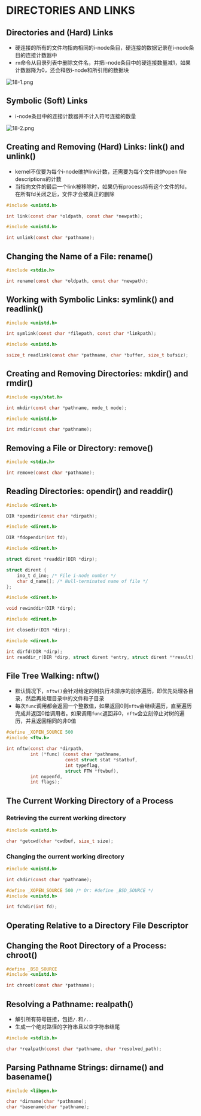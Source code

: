 # DIRECTORIES AND LINKS

## Directories and (Hard) Links
- 硬连接的所有的文件均指向相同的i-node条目，硬连接的数据记录在i-node条目的连接计数器中
- `rm`命令从目录列表中删除文件名，并把i-node条目中的硬连接数量减1，如果计数器降为0，还会释放i-node和所引用的数据块

![18-1.png](img/18-1.png)

## Symbolic (Soft) Links
- i-node条目中的连接计数器并不计入符号连接的数量

![18-2.png](img/18-2.png)

## Creating and Removing (Hard) Links: link() and unlink()
- kernel不仅要为每个i-node维护link计数，还需要为每个文件维护open file descriptions的计数
- 当指向文件的最后一个link被移除时，如果仍有process持有这个文件的fd，在所有fd关闭之后，文件才会被真正的删除

```c
#include <unistd.h>

int link(const char *oldpath, const char *newpath);
```

```c
#include <unistd.h>

int unlink(const char *pathname);
```

## Changing the Name of a File: rename()
```c
#include <stdio.h>

int rename(const char *oldpath, const char *newpath);
```

## Working with Symbolic Links: symlink() and readlink()
```c
#include <unistd.h>

int symlink(const char *filepath, const char *linkpath);
```
```c
#include <unistd.h>

ssize_t readlink(const char *pathname, char *buffer, size_t bufsiz);
```

## Creating and Removing Directories: mkdir() and rmdir()
```c
#include <sys/stat.h>

int mkdir(const char *pathname, mode_t mode);
```
```c
#include <unistd.h>

int rmdir(const char *pathname);
```

## Removing a File or Directory: remove()
```c
#include <stdio.h>

int remove(const char *pathname);
```

## Reading Directories: opendir() and readdir()
```c
#include <dirent.h>

DIR *opendir(const char *dirpath);
```
```c
#include <dirent.h>

DIR *fdopendir(int fd);
```
```c
#include <dirent.h>

struct dirent *readdir(DIR *dirp);

struct dirent {
    ino_t d_ino; /* File i-node number */
    char d_name[]; /* Null-terminated name of file */
};
```
```c
#include <dirent.h>

void rewinddir(DIR *dirp);
```
```c
#include <dirent.h>

int closedir(DIR *dirp);
```
```c
#include <dirent.h>

int dirfd(DIR *dirp);
int readdir_r(DIR *dirp, struct dirent *entry, struct dirent **result);
```

## File Tree Walking: nftw()
- 默认情况下，`nftw()`会针对给定的树执行未排序的前序遍历，即优先处理各目录，然后再处理目录中的文件和子目录
- 每次`func`调用都会返回一个整数值，如果返回0则`nftw`会继续遍历，直至遍历完成并返回0给调用者。如果调用`func`返回非0，`nftw`会立刻停止对树的遍历，并且返回相同的非0值

```c
#define _XOPEN_SOURCE 500
#include <ftw.h>

int nftw(const char *dirpath, 
         int (*func) (const char *pathname, 
                      const struct stat *statbuf, 
                      int typeflag, 
                      struct FTW *ftwbuf), 
         int nopenfd, 
         int flags);
```

## The Current Working Directory of a Process
### Retrieving the current working directory
```c
#include <unistd.h>

char *getcwd(char *cwdbuf, size_t size);
```

### Changing the current working directory
```c
#include <unistd.h>

int chdir(const char *pathname);
```
```c
#define _XOPEN_SOURCE 500 /* Or: #define _BSD_SOURCE */
#include <unistd.h>

int fchdir(int fd);
```

## Operating Relative to a Directory File Descriptor

## Changing the Root Directory of a Process: chroot()
```c
#define _BSD_SOURCE
#include <unistd.h>

int chroot(const char *pathname);
```

## Resolving a Pathname: realpath()
- 解引所有符号链接，包括`/.`和`/..`
- 生成一个绝对路径的字符串且以空字符串结尾
```c
#include <stdlib.h>

char *realpath(const char *pathname, char *resolved_path);
```

## Parsing Pathname Strings: dirname() and basename()
```c
#include <libgen.h>

char *dirname(char *pathname);
char *basename(char *pathname);
```
